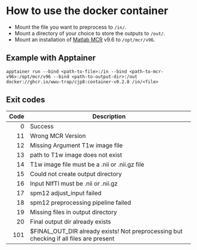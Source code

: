 # How to use the docker container

- Mount the file you want to preprocess to `/in/`.
- Mount a directory of your choice to store the outputs to `/out/`.
- Mount an installation of [Matlab MCR](https://de.mathworks.com/help/compiler/install-the-matlab-runtime.html) v9.6 to `/opt/mcr/v96`.

## Example with Apptainer
```
apptainer run --bind <path-to-file>:/in --bind <path-to-mcr-v96>:/opt/mcr/v96 --bind <path-to-output-dir>:/out docker://ghcr.io/wwu-trap/cjp8:container-v0.2.8 /in/<file>
```

## Exit codes
| Code | Description                                                                            |
| ---: | -------------------------------------------------------------------------------------- |
|    0 | Success                                                                                |
|   11 | Wrong MCR Version                                                                      |
|   12 | Missing Argument T1w image file                                                        |
|   13 | path to T1w image does not exist                                                       |
|   14 | T1w image file must be a .nii or .nii.gz file                                          |
|   15 | Could not create output directory                                                      |
|   16 | Input NIfTI must be .nii or .nii.gz                                                    |
|   17 | spm12 adjust_input failed                                                              |
|   18 | spm12 preprocessing pipeline failed                                                    |
|   19 | Missing files in output directory                                                      |
|   20 | Final output dir already exists                                                        |
|  101 | $FINAL_OUT_DIR already exists! Not preprocessing but checking if all files are present |
